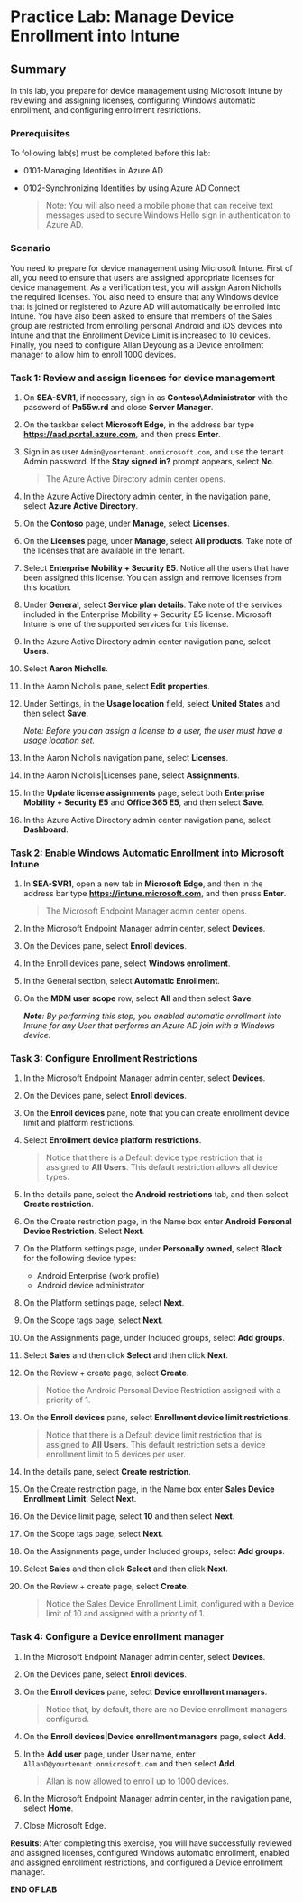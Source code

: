 # Practice Lab: Manage Device Enrollment into Intune

## Summary

In this lab, you prepare for device management using Microsoft Intune by reviewing and assigning licenses, configuring Windows automatic enrollment, and configuring enrollment restrictions. 

### Prerequisites

To following lab(s) must be completed before this lab:

- 0101-Managing Identities in Azure AD

- 0102-Synchronizing Identities by using Azure AD Connect

  > Note: You will also need a mobile phone that can receive text messages used to secure Windows Hello sign in authentication to Azure AD.

### Scenario

You need to prepare for device management using Microsoft Intune. First of all, you need to ensure that users are assigned appropriate licenses for device management. As a verification test, you will assign Aaron Nicholls the required licenses. You also need to ensure that any Windows device that is joined or registered to Azure AD will automatically be enrolled into Intune. You have also been asked to ensure that members of the Sales group are restricted from enrolling personal Android and iOS devices into Intune and that the Enrollment Device Limit is increased to 10 devices. Finally, you need to configure Allan Deyoung as a Device enrollment manager to allow him to enroll 1000 devices.

### Task 1: Review and assign licenses for device management

1. On **SEA-SVR1**, if necessary, sign in as **Contoso\\Administrator** with the password of **Pa55w.rd** and close **Server Manager**.

2. On the taskbar select **Microsoft Edge**, in the address bar type **https://aad.portal.azure.com**, and then press **Enter**.

3. Sign in as user `Admin@yourtenant.onmicrosoft.com`, and use the tenant Admin password. If the **Stay signed in?** prompt appears, select **No**. 

   > The Azure Active Directory admin center opens.

4. In the Azure Active Directory admin center, in the navigation pane, select **Azure Active Directory**.

5. On the **Contoso** page, under **Manage**, select **Licenses**.

6. On the **Licenses** page, under **Manage**, select **All products**. Take note of the licenses that are available in the tenant. 

7. Select **Enterprise Mobility + Security E5**. Notice all the users that have been assigned this license. You can assign and remove licenses from this location.

8. Under **General**, select **Service plan details**. Take note of the services included in the Enterprise Mobility + Security E5 license. Microsoft Intune is one of the supported services for this license.

9. In the Azure Active Directory admin center navigation pane, select **Users**.

10. Select **Aaron Nicholls**.

11. In the Aaron Nicholls pane, select **Edit properties**.

12. Under Settings, in the **Usage location** field, select **United States** and then select **Save**.

    _Note: Before you can assign a license to a user, the user must have a usage location set._

13. In the Aaron Nicholls navigation pane, select **Licenses**.

14. In the Aaron Nicholls|Licenses pane, select **Assignments**.

15. In the **Update license assignments** page, select both **Enterprise Mobility + Security E5** and **Office 365 E5**, and then select **Save**.

16. In the Azure Active Directory admin center navigation pane, select **Dashboard**.

### Task 2: Enable Windows Automatic Enrollment into Microsoft Intune

1. In **SEA-SVR1**, open a new tab in **Microsoft Edge**, and then in the address bar type **https://intune.microsoft.com**, and then press **Enter**. 

   > The Microsoft Endpoint Manager admin center opens.

2. In the Microsoft Endpoint Manager admin center, select **Devices**.

3. On the Devices pane, select **Enroll devices**.

4. In the Enroll devices pane, select **Windows enrollment**.

5. In the General section, select **Automatic Enrollment**.

6. On the **MDM user scope** row, select **All** and then select **Save**.

   _**Note**: By performing this step, you enabled automatic enrollment into Intune for any User that performs an Azure AD join with a Windows device._

### Task 3: Configure Enrollment Restrictions

1. In the Microsoft Endpoint Manager admin center, select **Devices**.

2. On the Devices pane, select **Enroll devices**.

3. On the **Enroll devices** pane, note that you can create enrollment device limit and platform restrictions. 

4. Select **Enrollment device platform restrictions**. 

   > Notice that there is a Default device type restriction that is assigned to **All Users**. This default restriction allows all device types.

5. In the details pane, select the **Android restrictions** tab, and then select **Create restriction**.

6. On the Create restriction page, in the Name box enter **Android Personal Device Restriction**. Select **Next**.

7. On the Platform settings page, under **Personally owned**, select **Block** for the following device types:

   - Android Enterprise (work profile)
   - Android device administrator

8. On the Platform settings page, select **Next**.

9. On the Scope tags page, select **Next**.

10. On the Assignments page, under Included groups, select **Add groups**.

11. Select **Sales** and then click **Select** and then click **Next**.

12. On the Review + create page, select **Create**.

    > Notice the Android Personal Device Restriction assigned with a priority of 1.

13. On the **Enroll devices** pane, select **Enrollment device limit restrictions**. 

    > Notice that there is a Default device limit restriction that is assigned to **All Users**. This default restriction sets a device enrollment limit to 5 devices per user.

14. In the details pane, select **Create restriction**.

15. On the Create restriction page, in the Name box enter **Sales Device Enrollment Limit**. Select **Next**.

16. On the Device limit page, select **10** and then select **Next**.

17. On the Scope tags page, select **Next**.

18. On the Assignments page, under Included groups, select **Add groups**.

19. Select **Sales** and then click **Select** and then click **Next**.

20. On the Review + create page, select **Create**.

    > Notice the Sales Device Enrollment Limit, configured with a Device limit of 10 and assigned with a priority of 1.

### Task 4: Configure a Device enrollment manager

1. In the Microsoft Endpoint Manager admin center, select **Devices**.

2. On the Devices pane, select **Enroll devices**.

3. On the **Enroll devices** pane, select **Device enrollment managers**. 

   > Notice that, by default, there are no Device enrollment managers configured.

4. On the **Enroll devices|Device enrollment managers** page, select **Add**.

5. In the **Add user** page, under User name, enter `AllanD@yourtenant.onmicrosoft.com` and then select **Add**.

   > Allan is now allowed to enroll up to 1000 devices.

6. In the Microsoft Endpoint Manager admin center, in the navigation pane, select **Home**.

7. Close Microsoft Edge.

**Results**: After completing this exercise, you will have successfully reviewed and assigned licenses, configured Windows automatic enrollment, enabled and assigned enrollment restrictions, and configured a Device enrollment manager.


**END OF LAB**

